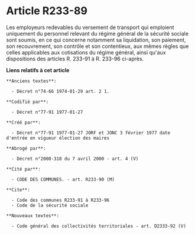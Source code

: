# Article R233-89

Les employeurs redevables du versement de transport qui emploient uniquement du personnel relevant du régime général de la
sécurité sociale sont soumis, en ce qui concerne notamment sa liquidation, son paiement, son recouvrement, son contrôle et
son contentieux, aux mêmes règles que celles applicables aux cotisations du régime général, ainsi qu'aux dispositions des
articles R. 233-91 à R. 233-96 ci-après.

**Liens relatifs à cet article**

	**Anciens textes**:

	  - Décret n°74-66 1974-01-29 art. 2 1.

	**Codifié par**:

	  - Décret n°77-91 1977-01-27

	**Créé par**:

	  - Décret n°77-91 1977-01-27 JORF et JONC 3 février 1977 date d'entrée en vigueur élection des maires

	**Abrogé par**:

	  - Décret n°2000-318 du 7 avril 2000 - art. 4 (V)

	**Cité par**:

	  - CODE DES COMMUNES. - art. R233-90 (M)

	**Cite**:

	  - Code des communes R233-91 à R233-96
	  - Code de la sécurité sociale

	**Nouveaux textes**:

	  - Code général des collectivités territoriales - art. D2333-92 (V)
